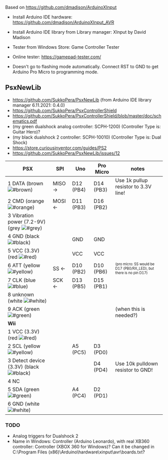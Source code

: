 
Based on https://github.com/dmadison/ArduinoXInput

- Install Arduino IDE hardware:
https://github.com/dmadison/ArduinoXInput_AVR

- Install Arduino IDE library from Library manager:
XInput by David Madison

- Tester from Windows Store:
Game Controller Tester

- Online tester: https://gamepad-tester.com/

- Doesn't go to flashing mode automatically. Connect RST to GND to get Arduino Pro Micro to programming mode.

## PsxNewLib
- https://github.com/SukkoPera/PsxNewLib (from Arduino IDE library manager 6.11.2021: 0.4.0)
- https://github.com/SukkoPera/PsxControllerShield
- https://github.com/SukkoPera/PsxControllerShield/blob/master/doc/schematics.pdf
- (my green dualshock analog controller: SCPH-1200) (Controller Type is: Guitar Hero)?
- (my black dualshock 2 controller: SCPH-10010) (Controller Type is: Dual Shock)
- https://store.curiousinventor.com/guides/PS2
- https://github.com/SukkoPera/PsxNewLib/issues/12

PSX | SPI | Uno | Pro Micro | notes
--- | --- | --- | --- | ---
1 DATA (brown ![#brown](https://via.placeholder.com/10/c68c53/000000?text=+)) | MISO &rightarrow; | D12 (PB4) | D14 (PB3) | Use 1k pullup resistor to 3.3V line!
2 CMD (orange ![#orange](https://via.placeholder.com/10/ff8000/000000?text=+)) | MOSI &leftarrow; | D11 (PB3) | D16 (PB2) |
3 Vibration power (7.2-9V) (grey ![#grey](https://via.placeholder.com/10/999999/000000?text=+)) | | | |
4 GND (black ![#black](https://via.placeholder.com/10/000000/000000?text=+)) | | GND | GND |
5 VCC (3.3V) (red ![#red](https://via.placeholder.com/10/ff0000/000000?text=+)) | | VCC | VCC |
6 ATT (yellow ![#yellow](https://via.placeholder.com/10/ffff00/000000?text=+)) | SS &leftarrow; | D10 (PB2) | D10 (PB6) | <sub><sup>(pro micro: SS would be D17 (PB0/RX_LED), but there is no pin D17)</sub></sup>
7 CLK (blue ![#blue](https://via.placeholder.com/10/0000ff/000000?text=+)) | SCK &leftarrow; | D13 (PB5) | D15 (PB1) |
8 unknown (white ![#white](https://via.placeholder.com/10/ffffff/000000?text=+)) | | | |
9 ACK (green ![#green](https://via.placeholder.com/10/00ff00/000000?text=+)) | | | | (when this is needed?)
**Wii** | | | | |
1 VCC (3.3V) (red ![#red](https://via.placeholder.com/10/ff0000/000000?text=+)) | | | |
2 SCL (yellow ![#yellow](https://via.placeholder.com/10/ffff00/000000?text=+)) | | A5 (PC5) | D3 (PD0) |
3 Detect device (3.3V) (black ![#black](https://via.placeholder.com/10/000000/000000?text=+)) | | | D4 (PD4) | Use 10k pulldown resistor to GND!
4 NC | | | |
5 SDA (green ![#green](https://via.placeholder.com/10/00ff00/000000?text=+)) | | A4 (PC4) | D2 (PD1) |
6 GND (white ![#white](https://via.placeholder.com/10/ffffff/000000?text=+)) | | | |

### TODO
- Analog triggers for Dualshock 2
- Name in Windows: Controller (Arduino Leonardo), with real XB360 controller: Controller (XBOX 360 for Windows)? Can it be changed in C:\Program Files (x86)\Arduino\hardware\xinput\avr\boards.txt?
